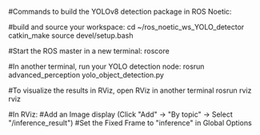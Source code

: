 #Commands to build the YOLOv8 detection package in ROS Noetic:

#build and source your workspace:
cd ~/ros_noetic_ws_YOLO_detector
catkin_make
source devel/setup.bash

#Start the ROS master in a new terminal:
roscore

#In another terminal, run your YOLO detection node:
rosrun advanced_perception yolo_object_detection.py

#To visualize the results in RViz, open RViz in another terminal
rosrun rviz rviz


#In RViz:
#Add an Image display (Click "Add" → "By topic" → Select "/inference_result")
#Set the Fixed Frame to "inference" in Global Options


